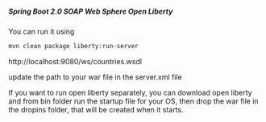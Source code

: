 
##### Spring Boot 2.0 SOAP Web Sphere Open Liberty

You can run it using
```` bash
mvn clean package liberty:run-server
````
http://localhost:9080/ws/countries.wsdl

update the path to your war file in the server.xml file

If you want to run open liberty separately, you can download open liberty and from bin folder run the startup file for your OS, then drop the war file in the dropins folder, that will be created when it starts.
